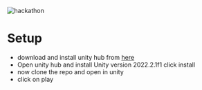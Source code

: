 ![hackathon](https://user-images.githubusercontent.com/81790585/208299472-763e3865-449c-4250-bd2b-0810cf28da4f.gif)

# Setup
- download and install unity hub from [here](https://unity.com/download)
- Open unity hub and install Unity version 2022.2.1f1 click install
- now clone the repo and open in unity 
- click on play
